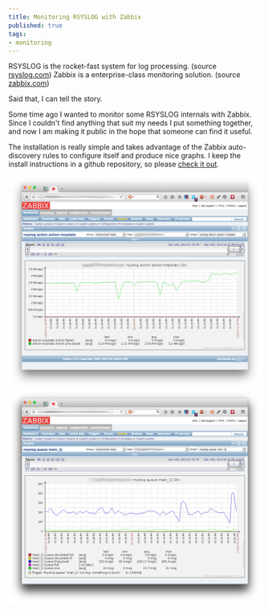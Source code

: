 ```yaml
---
title: Monitoring RSYSLOG with Zabbix
published: true
tags:
- monitoring
---
```


RSYSLOG is the rocket-fast system for log processing. (source [rsyslog.com](http://www.rsyslog.com/}))
Zabbix is a enterprise-class monitoring solution. (source [zabbix.com](http://www.zabbix.com/))

Said that, I can tell the story.

Some time ago I wanted to monitor some RSYSLOG internals with Zabbix. Since I couldn't find anything that suit my needs I put something together, and now I am making it public in the hope that someone can find it useful.

The installation is really simple and takes advantage of the Zabbix auto-discovery rules to configure itself and produce nice graphs. I keep the install instructions in a github repository, so please [check it out](https://github.com/facastagnini/zabbix-rsyslog#installation).

![zabbix1](/assets/Monitoring_RSYSLOG_with_Zabbix1.png)
![zabbix2](/assets/Monitoring_RSYSLOG_with_Zabbix2.png)
